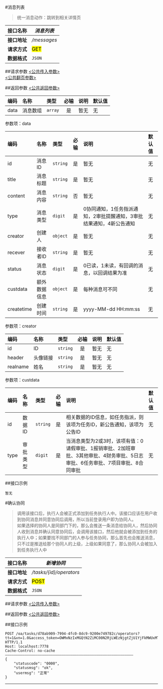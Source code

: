 #消息列表
>统一消息动作：跳转到相关详情页

| 接口名称 | *消息列表* |
| -- | -- |
| **接口地址** | */messages* |
| **请求方式** | <mark>GET</mark> |
| **数据格式** | <code>JSON</code> |


##请求参数
[<公共传入参数>](../README.md)  
[<公共翻页参数>](../README.md)


##返回参数
[<公共返回参数>](../README.md)


|编码|名称|类型|必输|说明|默认值|
|:---|:---|:---|:--:|:---|:-----|
|data|消息数组|<code>array</code>|是|暂无|无|

参数项：data

|编码|名称|类型|必输|说明|默认值|
|:---|:---|:---|:--:|:---|:-----|
|id|消息ID|<code>string</code>|是|暂无|无|
|title|消息标题|<code>string</code>|是|暂无|无|
|content|消息内容|<code>string</code>|否|暂无|无|
|type|消息类型|<code>digit</code>|是|0协同通知，1任务指派通知，2审批提醒通知，3审批结果通知，4新公告通知|无|
|creator|创建人|<code>object</code>|是|暂无|无|
|recever|接收者ID|<code>string</code>|是|暂无|无|
|status|消息状态|<code>digit</code>|是|0已读，1未读，有回调的消息，以回调结果为准|无|
|custdata|额外数据信息|<code>object</code>|是|每种消息可不同|无|
|createtime|创建时间|<code>string</code>|是|yyyy-MM-dd HH:mm:ss|无|

参数项：creator

|编码|名称|类型|必输|说明|默认值|
|:---|:---|:---|:--:|:---|:-----|
|id|ID|<code>string</code>|是|暂无|无|
|header|头像链接|<code>string</code>|是|暂无|无|
|realname|姓名|<code>string</code>|是|暂无|无|

参数项：custdata

|编码|名称|类型|必输|说明|默认值|
|:---|:---|:---|:--:|:---|:-----|
|id|数据ID|<code>string</code>|是|相关数据的ID信息，如任务指派，则该项为任务ID，新公告通知，该项为公告ID|无|
|type|审批类型|<code>digit</code>|是|当消息类型为2或3时，该项有值：0请假审批、1报销审批、2加班审批、3其他审批、4财务审批、5日志审批、6任务审批、7项目审批、8合同审批|无|

##接口示例

```
暂无

```




#确认协同
>调用该接口后，执行人会被正式添加到任务执行人中。该接口应该在用户收到协同消息并同意协同后调用，所以当前登录用户即为协同人。   
如果选择的协同人是同部门下的，那么会推送一条消息给协同人，然后协同人收到消息并确认同意协同后，会调用该接口，然后他就会被添加到任务的执行人中；如果要找不同部门的人参与任务协同，那么首先也会推送消息，只不过是推送给那个协同人的上级，上级如果同意了，那么协同人会被加入到任务执行人中


| 接口名称 | *新增协同* |
| -- | -- |
| **接口地址** | */tasks/{id}/operators* |
| **请求方式** | <mark>POST</mark> |
| **数据格式** | <code>JSON</code> |

##请求参数
[<公共传入参数>](../README.md)

##返回参数
[<公共返回参数>](../README.md)

##接口示例

```
POST /oa/tasks/d78ab909-7994-4fc0-8dc9-9200e749782c/operators?tt=1&vn=1.0&access_token=OWMxNzIxMGQtN2ZiMC00N2RjLWEzNjgtZjU1YjFkMWUxMTRh HTTP/1.1
Host: localhost:7778
Cache-Control: no-cache
———————————————————————————————————————————————————————————
{
    "statuscode": "0000",
    "statusmsg": "ok",
    "usermsg": "正常"
}
```

***